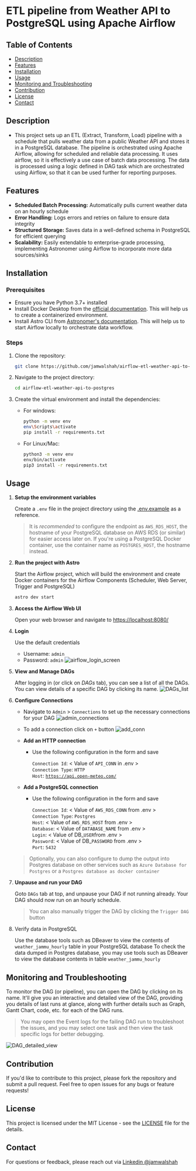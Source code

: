 # ETL pipeline from Weather API to PostgreSQL using Apache Airflow

## Table of Contents

- [Description](#description)
- [Features](#features)
- [Installation](#installation)
- [Usage](#usage)
- [Monitoring and Troubleshooting](#monitoring-and-troubleshooting)
- [Contribution](#contribution)
- [License](#license)
- [Contact](#contact)

## Description

- This project sets up an ETL (Extract, Transform, Load) pipeline with a schedule that pulls weather data from a public Weather API and stores it in a PostgreSQL database. The pipeline is orchestrated using Apache Airflow, allowing for scheduled and reliable data processing. It uses airflow, so it is effectively a use case of batch data processing. The data is processed using a logic defined in DAG task which are orchestrated using Airflow, so that it can be used further for reporting purposes.

## Features

- **Scheduled Batch Processing:** Automatically pulls current weather data on an hourly schedule
- **Error Handling:** Logs errors and retries on failure to ensure data integrity
- **Structured Storage:**  Saves data in a well-defined schema in PostgreSQL for efficient querying
- **Scalability:** Easily extendable to enterprise-grade processing, implementing Astronomer using Airflow to incorporate more data sources/sinks

## Installation

### Prerequisites

- Ensure you have Python 3.7+ installed
- Install Docker Desktop from the [official documentation](https://docs.docker.com/engine/install/). This will help us to create a containerized environment.
- Install Astro CLI from [Astronomer's documentation](https://www.astronomer.io/docs/astro/cli/install-cli). This will help us to start Airflow locally to orchestrate data workflow.

### Steps

1. Clone the repository:

    ```bash
    git clone https://github.com/jamwalshah/airflow-etl-weather-api-to-postgres.git
    ```

2. Navigate to the project directory:

    ```bash
    cd airflow-etl-weather-api-to-postgres
    ```

3. Create the virtual environment and install the dependencies:

    - For windows:

        ```bash
        python -m venv env
        env\Scripts\activate
        pip install -r requirements.txt
        ```

    - For Linux/Mac:

        ```bash
        python3 -m venv env
        env/bin/activate
        pip3 install -r requirements.txt
        ```

## Usage

1. **Setup the environment variables**

    Create a `.env` file in the project directory using the [.env.example](./.env.example) as a reference.

    > It is *recommended* to configure the endpoint as `AWS_RDS_HOST`, the hostname of your PostgreSQL database on AWS RDS (or similar) for easier access later on. If you're using a PostgreSQL Docker container, use the container name as `POSTGRES_HOST`, the hostname instead.

2. **Run the project with Astro**

    Start the Airflow project, which will build the environment and create Docker containers for the Airflow Components (Scheduler, Web Server, Trigger and PostgreSQL)

    ```bash
    astro dev start
    ```

3. **Access the Airflow Web UI**

    Open your web browser and navigate to [https://localhost:8080/](https://localhost:8080/)

4. **Login**

    Use the default credentials
    - Username: `admin`
    - Password: `admin`
    ![airflow_login_screen](assets/images/airflow_login_screen.png)

5. **View and Manage DAGs**

    After logging in (or click on *DAGs* tab), you can see a list of all the DAGs. You can view details of a specific DAG by clicking its name.
    ![DAGs_list](assets/images/DAGs_list.png)

6. **Configure Connections**

    - Navigate to `Admin` > `Connections` to set up the necessary connections for your DAG
        ![admin_connections](assets/images/admin_connections.png)

    - To add a connection click on `+` button
        ![add_conn](assets/images/add_conn.png)

    - **Add an HTTP connection**
        - Use the following configuration in the form and save
  
            `Connection Id`: < Value of `API_CONN` in .env >\
            `Connection Type`: `HTTP`\
            `Host`: [`https://api.open-meteo.com/`](https://api.open-meteo.com/)

    - **Add a PostgreSQL connection**
        - Use the following configuration in the form and save

            `Connection Id`: < Value of `AWS_RDS_CONN` from .env >\
            `Connection Type`: `Postgres`\
            `Host`: < Value of `AWS_RDS_HOST` from .env >\
            `Database`: < Value of `DATABASE_NAME` from .env >\
            `Login`: < Value of DB_`USER`from .env >\
            `Password`: < Value of DB_`PASSWORD` from .env >\
            `Port`: `5432`

    > Optionally, you can also configure to dump the output into Postgres database on other services such as `Azure Database for Postgres` or a `Postgres database as docker container`

7. **Unpause and run your DAG**

    Goto `DAGs` tab at top, and unpause your DAG if not running already. Your DAG should now run on an hourly schedule.
    > You can also manually trigger the DAG by clicking the `Trigger DAG` button

8. Verify data in PostgreSQL

    Use the database tools such as DBeaver to view the contents of `weather_jammu_hourly` table in your PostgreSQL database To check the data dumped in Postgres database, you may use tools such as DBeaver to view the database contents in table `weather_jammu_hourly`

## Monitoring and Troubleshooting

To monitor the DAG (or pipeline), you can open the DAG by clicking on its name. It'll give you an interactive and detailed view of the DAG, providing you details of last runs at glance, along with further details such as Graph, Gantt Chart, code, etc. for each of the DAG runs.
  > You may open the Event logs for the failing DAG run to troubleshoot the issues, and you may select one task and then view the task specific logs for better debugging.

  ![DAG_detailed_view](assets/images/DAG_detailed_view.png)

## Contribution

If you'd like to contribute to this project, please fork the repository and submit a pull request. Feel free to open issues for any bugs or feature requests!

## License

This project is licensed under the MIT License - see the [LICENSE](./LICENSE) file for the details.

## Contact

For questions or feedback, please reach out via [Linkedin @jamwalshah](https://linkedin.com/in/jamwalshah/)
